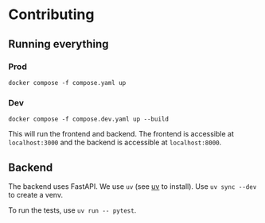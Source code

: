 # Contributing

## Running everything

### Prod
`docker compose -f compose.yaml up`

### Dev
`docker compose -f compose.dev.yaml up --build`

This will run the frontend and backend. The frontend is accessible at
`localhost:3000` and the backend is accessible at `localhost:8000`.

## Backend

The backend uses FastAPI. We use `uv` (see [uv](https://docs.astral.sh/uv/) to
install). Use `uv sync --dev` to create a venv.

To run the tests, use `uv run -- pytest`.
